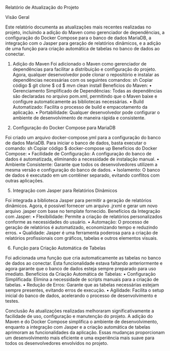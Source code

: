 Relatório de Atualização do Projeto

Visão Geral

Este relatório documenta as atualizações mais recentes realizadas no projeto, incluindo a adição do Maven como gerenciador de dependências, a configuração do Docker Compose para o banco de dados MariaDB, a integração com o Jasper para geração de relatórios dinâmicos, e a adição de uma função para criação automática de tabelas no banco de dados ao conectar.
1. Adição do Maven
Foi adicionado o Maven como gerenciador de dependências para facilitar a distribuição e configuração do projeto. Agora, qualquer desenvolvedor pode clonar o repositório e instalar as dependências necessárias com os seguintes comandos:
sh
Copiar código
$ git clone <url-do-repositorio>
$ cd <nome-do-projeto>
$ mvn clean install
Benefícios do Maven:
    • Gerenciamento Simplificado de Dependências: Todas as dependências são declaradas no arquivo pom.xml, permitindo que o Maven baixe e configure automaticamente as bibliotecas necessárias.
    • Build Automatizado: Facilita o processo de build e empacotamento da aplicação.
    • Portabilidade: Qualquer desenvolvedor pode configurar o ambiente de desenvolvimento de maneira rápida e consistente.
   
3. Configuração do Docker Compose para MariaDB


Foi criado um arquivo docker-compose.yml para a configuração do banco de dados MariaDB. Para iniciar o banco de dados, basta executar o comando:
sh
Copiar código
$ docker-compose up
Benefícios do Docker Compose:
    • Facilidade de Configuração: A configuração do banco de dados é automatizada, eliminando a necessidade de instalação manual.
    • Ambiente Consistente: Garante que todos os desenvolvedores utilizem a mesma versão e configuração do banco de dados.
    • Isolamento: O banco de dados é executado em um contêiner separado, evitando conflitos com outras aplicações.
    
5. Integração com Jasper para Relatórios Dinâmicos

Foi integrada a biblioteca Jasper para permitir a geração de relatórios dinâmicos. Agora, é possível fornecer um arquivo .jrxml e gerar um novo arquivo .jasper com base no template fornecido.
Benefícios da Integração com Jasper:
    • Flexibilidade: Permite a criação de relatórios personalizados conforme as necessidades do usuário.
    • Automação: O processo de geração de relatórios é automatizado, economizando tempo e reduzindo erros.
    • Qualidade: Jasper é uma ferramenta poderosa para a criação de relatórios profissionais com gráficos, tabelas e outros elementos visuais.
    
6. Função para Criação Automática de Tabelas

Foi adicionada uma função que cria automaticamente as tabelas no banco de dados ao conectar. Esta funcionalidade estava faltando anteriormente e agora garante que o banco de dados esteja sempre preparado para uso imediato.
Benefícios da Criação Automática de Tabelas:
    • Configuração Simplificada: Elimina a necessidade de scripts manuais para a criação de tabelas.
    • Redução de Erros: Garante que as tabelas necessárias estejam sempre presentes, evitando erros de execução.
    • Agilidade: Facilita o setup inicial do banco de dados, acelerando o processo de desenvolvimento e testes.
    
Conclusão
As atualizações realizadas melhoraram significativamente a facilidade de uso, configuração e manutenção do projeto. A adição do Maven e do Docker Compose simplifica o ambiente de desenvolvimento, enquanto a integração com Jasper e a criação automática de tabelas aprimoram as funcionalidades da aplicação. Essas mudanças proporcionam um desenvolvimento mais eficiente e uma experiência mais suave para todos os desenvolvedores envolvidos no projeto.
